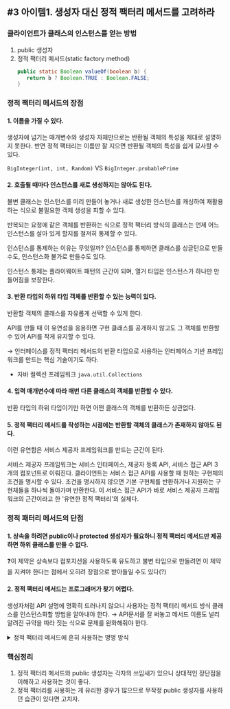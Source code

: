 ## #3 아이템1. 생성자 대신 정적 팩터리 메서드를 고려하라

### 클라이언트가 클래스의 인스턴스를 얻는 방법
1. public 생성자
2. 정적 팩터리 메서드(static factory method)
   ```java
   public static Boolean valueOf(boolean b) {
      return b ? Boolean.TRUE : Boolean.FALSE;
   }
   ```
### 정적 팩터리 메서드의 장점
#### 1. 이름을 가질 수 있다.
생성자에 넘기는 매개변수와 생성자 자체만으로는 반환될 객체의 특성을 제대로 설명하지 못한다. 반면 정적 팩터리는 이름만 잘 지으면 반환될 객체의 특성을 쉽게 묘사할 수 있다.

`BigInteger(int, int, Random)` VS `BigInteger.probablePrime`
#### 2. 호출될 때마다 인스턴스를 새로 생성하지는 않아도 된다.
불변 클래스는 인스턴스를 미리 만들어 놓거나 새로 생성한 인스턴스를 캐싱하여 재활용하는 식으로 불필요한 객체 생성을 피할 수 있다.

반복되는 요청에 같은 객체를 반환하는 식으로 정적 팩터리 방식의 클래스는 언제 어느 인스턴스를 살아 있게 할지를 철저히 통제할 수 있다.

인스턴스를 통제하는 이유는 무엇일까? 인스턴스를 통제하면 클래스를 싱글턴으로 만들수도, 인스턴스화 불가로 만들수도 있다.

인스턴스 통제는 플라이웨이트 패턴의 근간이 되며, 열거 타입은 인스턴스가 하나만 만들어짐을 보장한다.
#### 3. 반환 타입의 하위 타입 객체를 반환할 수 있는 능력이 있다.
반환할 객체의 클래스를 자유롭게 선택할 수 있게 한다.

API를 만들 때 이 유연성을 응용하면 구현 클래스를 공개하지 않고도 그 객체를 반환할 수 있어 API를 작게 유지할 수 있다.

&rarr; 인터페이스를 정적 팩터리 메서드의 반환 타입으로 사용하는 인터페이스 기반 프레임워크를 만드는 핵심 기술이기도 하다.

- 자바 컬렉션 프레임워크 `java.util.Collections`
#### 4. 입력 매개변수에 따라 매번 다른 클래스의 객체를 반환할 수 있다.
반환 타입의 하위 타입이기만 하면 어떤 클래스의 객체를 반환하든 상관없다.
#### 5. 정적 팩터리 메서드를 작성하는 시점에는 반환할 객체의 클래스가 존재하지 않아도 된다.
이런 유연함은 서비스 제공자 프레임워크를 만드는 근간이 된다.

서비스 제공자 프레임워크는 서비스 인터페이스, 제공자 등록 API, 서비스 접근 API 3개의 컴포넌트로 이뤄진다.
클라이언트는 서비스 접근 API를 사용할 때 원하는 구현체의 조건을 명시할 수 있다. 조건을 명시하지 않으면 기본 구현체를 반환하거나 지원하는 구현체들을 하나씩 돌아가며 반환한다.
이 서비스 접근 API가 바로 서비스 제공자 프레임워크의 근간이라고 한 '유연한 정적 팩터리'의 실체다.

### 정적 패터리 메서드의 단점
#### 1. 상속을 하려면 public이나 protected 생성자가 필요하니 정적 팩터리 메서드만 제공하면 하위 클래스를 만들 수 없다.
❓이 제약은 상속보다 컴포지션을 사용하도록 유도하고 불변 타입으로 만들려면 이 제약을 지켜야 한다는 점에서 오히려 장점으로 받아들일 수도 있다(?)
#### 2. 정적 팩터리 메서드는 프로그래머가 찾기 어렵다.
생성자처럼 API 설명에 명확히 드러나지 않으니 사용자는 정적 팩터리 메서드 방식 클래스를 인스턴스화할 방법을 알아내야 한다.
&rarr; API문서를 잘 써놓고 메서드 이름도 널리 알려진 규약을 따라 짓는 식으로 문제를 완화해줘야 한다.
<details>
  <summary>정적 팩터리 메서드에 흔히 사용하는 명명 방식</summary>
  
- from : 매개변수를 하나 받아서 해당 타입의 인스턴스를 반환하는 형변환 메서드
  
  `Date d = Date.from(instance);`
- of : 여러 매개변수를 받아 적합한 타입의 인스턴스를 반환하는 집계 메서드

  `Set<Rank> faceCards = EnumSet.of(JACK, QUEEN, KING);`
- valueOf : from과 of의 더 자세한 버전

  `BigInteger prime = BigInteger.valueOf(Integer.MAX_VALUE);`
- instance / getInstance : (매개변수를 받는다면) 매개변수로 명시한 인스턴스를 반환하지만, 같은 인스턴스임을 보장하지는 않는다.

  `StackWalker luke = StackWalker.getInstance(options);`
- create / newInstance : instance / getInstance와 같지만, 매번 새로운 인스턴스를 생성해 반환함을 보장한다.

  `Object newArray = Array.newInstance(classObject, arrayLen);`
- getType : getInstance와 같으나, 생성할 클래스가 아닌 다른 클래스에 팩터리 메서드를 정의할 때 쓴다. "Type"은 팩터리 메서드가 반환할 객체의 타입이다.

  `FileStore fs = Files.getFileStore(path);`
- newType : newInstance와 같으나, 생성할 클래스가 아닌 다른 클래스에 팩터리 메서드를 정의할 때 쓴다. "Type"은 팩터리 메서드가 반환할 객체의 타입이다.

  `BufferedReader br = Files.newBufferedReader(path);`
- type : getType / newType의 간결한 버전

  `List<Complaint> litany = Collections.list(legacyLitany);`
</details>

### 핵심정리
1. 정적 팩터리 메서드와 public 생성자는 각자의 쓰임새가 있으니 상대적인 장단점을 이해하고 사용하는 것이 좋다.
2. 정적 팩터리를 사용하는 게 유리한 경우가 많으므로 무작정 public 생성자를 사용하던 습관이 있다면 고치자.
